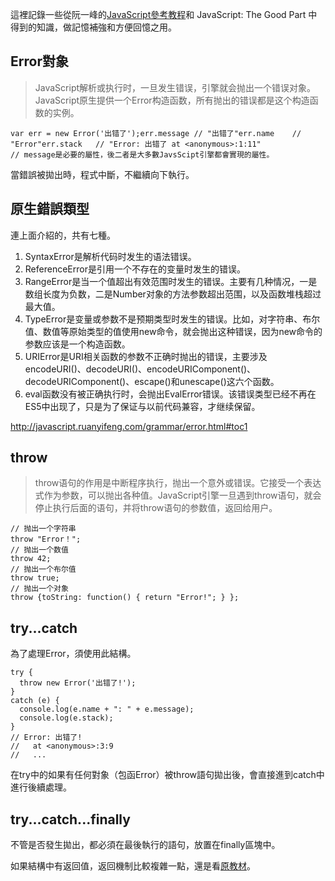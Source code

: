 這裡記錄一些從阮一峰的[JavaScript參考教程](http://javascript.ruanyifeng.com/)和 JavaScript: The Good Part 中得到的知識，做記憶補強和方便回憶之用。

## Error對象

> JavaScript解析或执行时，一旦发生错误，引擎就会抛出一个错误对象。JavaScript原生提供一个Error构造函数，所有抛出的错误都是这个构造函数的实例。 

```
var err = new Error('出错了');err.message // "出错了"err.name    // "Error"err.stack   // "Error: 出错了 at <anonymous>:1:11"
// message是必要的屬性，後二者是大多數JavsScipt引擎都會實現的屬性。
```

當錯誤被拋出時，程式中斷，不繼續向下執行。

## 原生錯誤類型

連上面介紹的，共有七種。

1. SyntaxError是解析代码时发生的语法错误。 
2. ReferenceError是引用一个不存在的变量时发生的错误。
3. RangeError是当一个值超出有效范围时发生的错误。主要有几种情况，一是数组长度为负数，二是Number对象的方法参数超出范围，以及函数堆栈超过最大值。
4. TypeError是变量或参数不是预期类型时发生的错误。比如，对字符串、布尔值、数值等原始类型的值使用new命令，就会抛出这种错误，因为new命令的参数应该是一个构造函数。 
5. URIError是URI相关函数的参数不正确时抛出的错误，主要涉及encodeURI()、decodeURI()、encodeURIComponent()、decodeURIComponent()、escape()和unescape()这六个函数。 
6. eval函数没有被正确执行时，会抛出EvalError错误。该错误类型已经不再在ES5中出现了，只是为了保证与以前代码兼容，才继续保留。 

http://javascript.ruanyifeng.com/grammar/error.html#toc1


## throw

> throw语句的作用是中断程序执行，抛出一个意外或错误。它接受一个表达式作为参数，可以抛出各种值。JavaScript引擎一旦遇到throw语句，就会停止执行后面的语句，并将throw语句的参数值，返回给用户。 

```
// 抛出一个字符串
throw "Error！";
// 抛出一个数值
throw 42;
// 抛出一个布尔值
throw true;
// 抛出一个对象
throw {toString: function() { return "Error!"; } };
```

## try...catch

為了處理Error，須使用此結構。
```
try {
  throw new Error('出错了!');
}
catch (e) {
  console.log(e.name + ": " + e.message);
  console.log(e.stack);
}
// Error: 出错了!
//   at <anonymous>:3:9
//   ...
```

在try中的如果有任何對象（包函Error）被throw語句拋出後，會直接進到catch中進行後續處理。

## try...catch...finally

不管是否發生拋出，都必須在最後執行的語句，放置在finally區塊中。

如果結構中有返回值，返回機制比較複雜一點，還是看[原教材](http://javascript.ruanyifeng.com/grammar/error.html#toc5)。
